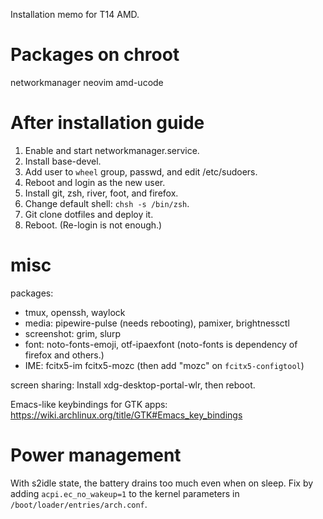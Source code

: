 Installation memo for T14 AMD.

# Packages on chroot

networkmanager
neovim
amd-ucode

# After installation guide

1. Enable and start networkmanager.service.
2. Install base-devel.
3. Add user to `wheel` group, passwd, and edit /etc/sudoers.
4. Reboot and login as the new user.
5. Install git, zsh, river, foot, and firefox.
6. Change default shell: `chsh -s /bin/zsh`.
7. Git clone dotfiles and deploy it.
8. Reboot. (Re-login is not enough.)

# misc

packages:
- tmux, openssh, waylock
- media: pipewire-pulse (needs rebooting), pamixer, brightnessctl
- screenshot: grim, slurp
- font: noto-fonts-emoji, otf-ipaexfont (noto-fonts is dependency of firefox and others.)
- IME: fcitx5-im fcitx5-mozc (then add "mozc" on `fcitx5-configtool`)

screen sharing:
Install xdg-desktop-portal-wlr, then reboot.

Emacs-like keybindings for GTK apps:
https://wiki.archlinux.org/title/GTK#Emacs_key_bindings

# Power management

With s2idle state, the battery drains too much even when on sleep. Fix by adding
`acpi.ec_no_wakeup=1` to the kernel parameters in
`/boot/loader/entries/arch.conf`.
